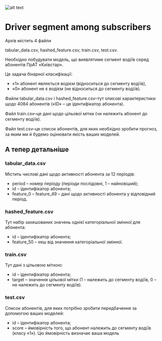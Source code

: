 ![alt text](https://www.topgear.com/sites/default/files/cars-car/image/2015/07/02_01_10mb.jpg)

# Driver segment among subscribers

Архів містить 4 файли

tabular_data.csv, hashed_feature.csv, train.csv, test.csv.

Необхідно побудувати модель, що виявлятиме сегмент водіїв серед абонентів ПрАТ «Київстар».

Це задача бінарної класифікації:
- «1» абонент являється водієм (відноситься до сегменту водіїв),
- «0» абонент не є водієм (не відноситься до сегменту водіїв).

Файли tabular_data.csv і hashed_feature.csv  ̶ тут описові характеристики щодо 4084 абонентів («ID» – це ідентифікатор абонента).

Файл train.csv  ̶ це дані щодо цільової мітки (чи належить абонент до сегменту водіїв).

Файл test.csv  ̶ це список абонентів, для яких необхідно зробити прогноз, за яким ми й будемо оцінювати якість ваших моделей.

## А тепер детальніше

### tabular_data.csv 
Містить числові дані щодо активності абонента за 12 періодів: 

- period – номер періоду (періоди послідовні, 1 – найновіший);
- id – ідентифікатор абонента;
- feature_0 – feature_49 – дані щодо активності абонента у відповідний період.

### hashed_feature.csv 
Тут набір захешованих значень однієї категоріальної змінної для абонента:

- id – ідентифікатор абонента;
- feature_50 – хеш від значення категоріальної змінної.

### train.csv 
Тут дані з цільовою міткою:

- id – ідентифікатор абонента;
- target – значення цільової мітки (1 – належить до сегменту водіїв, 0 – не належить до сегменту водіїв).

### test.csv 
Список абонентів, для яких потрібно зробити передбачення за допомогою ваших моделей:

- id – ідентифікатор абонента;
- score – ймовірність того, що абонент належить до сегменту водіїв (класу «1»). Цю ймовірність визначає ваша модель
